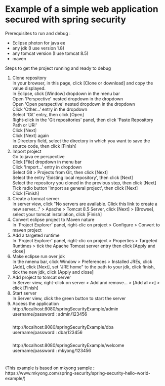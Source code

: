 <h1>Example of a simple web application secured with spring security</h1>

Prerequisites to run and debug :
- Eclipse photon for java ee
- any jdk (I use version 1.8)
- any tomcat version (I use tomcat 8.5)
- maven 

Steps to get the project running and ready to debug
<ol>
<li>
  Clone repository
  <div>In your browser, in this page, click [Clone or download] and copy the value displayed.
  <div>In Eclipse, click [Window] dropdown in the menu bar</div>
  <div>Open 'Perspective' nested dropdown in the dropdown</div>
  <div>Open 'Open perspective' nested dropdown in the dropdown</div>
  <div>Click 'Other...' entry in the dropdown</div>
  <div>Select 'Git' entry, then click [Open]</div>
  <div>Right-click in the 'Git repositories' panel, then click 'Paste Repository Path or URI'</div>
  <div>Click [Next]</div>
  <div>Click [Next] again</div>
  <div>In Directory field, select the directory in which you want to save the source code, then click [Finish]</div>
</li>

<li>Import project
  <div>Go to java ee perspective</div>
  <div>Click [File] dropdown in menu bar</div>
  <div>Click 'Import...' entry in dropdown</div>
  <div>Select Git > Projects from Git, then click [Next]</div>
  <div>Select the entry 'Existing local repository', then click [Next]</div>
  <div>Select the repository you cloned in the previous step, then click [Next]</div>
  <div>Tick radio button 'Import as general project', then click [Next]</div>
  <div>Click [Finish]</div>
</li>

<li>Create a tomcat server
<div>In server view, click "No servers are available. Click this link to create a new server..." > Apache > Tomcat 8.5 Server, click [Next] > [Browse], select your tomcat installation, click [Finish]</div>
</li>

<li>Convert eclipse project to Maven nature
<div>In 'Project Explorer' panel, right-clic on project > Configure > Convert to maven project</div>
</li>

<li>Add a targeted runtime
<div>In 'Project Explorer' panel, right-clic on project > Properties > Targeted Runtimes > tick the Apache Tomcat server entry then click [Apply and close]</div>
</li>

<li>Make eclipse run over jdk
<div>In the nmenu bar, click Window > Preferences > Installed JREs, click [Add], click [Next], set "JRE home" to the path to your jdk, click finish, tick the new jdk, click [Apply and close]</div>
</li>

<li>Add project to tomcat server
<div>In Server view, right-click on server > Add and remove... > [Add all>>] > click [Finish]</div>
</li>

<li>Start server
<div>In Server view, click the green button to start the server</div>
</li>

<li>Access the application
<div>http://localhost:8080/springSecurityExample/admin</div>
<div style="margin-bottom:8px;">username/password : admin/123456</div>
<div>&nbsp;</div>
<div>http://localhost:8080/springSecurityExample/dba</div>
<div style="margin-bottom:8px;">username/password : dba/123456</div>
<div>&nbsp;</div>
<div>http://localhost:8080/springSecurityExample/welcome</div>
<div style="margin-bottom:8px;">username/password :  mkyong/123456</div>
<div>&nbsp;</div>
</li>

</ol>
(This example is based on mkyong sample : https://www.mkyong.com/spring-security/spring-security-hello-world-example/)
